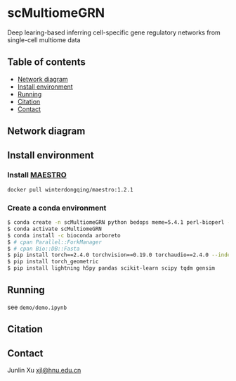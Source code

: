 # scMultiomeGRN
Deep learing-based inferring cell-specific gene regulatory networks from single-cell multiome data
## Table of contents
- [Network diagram](#diagram)
- [Install environment](#Installation)
- [Running](#Running)
- [Citation](#Citation)
- [Contact](#contact)
## <a name="diagram"></a>Network diagram
## <a name="Installation"></a>Install environment
### Install [MAESTRO](https://github.com/liulab-dfci/MAESTRO)
```bash
docker pull winterdongqing/maestro:1.2.1
```
### Create a conda environment
```bash
$ conda create -n scMultiomeGRN python bedops meme=5.4.1 perl-bioperl -c bioconda -c conda-forge
$ conda activate scMultiomeGRN
$ conda install -c bioconda arboreto
$ # cpan Parallel::ForkManager
$ # cpan Bio::DB::Fasta
$ pip install torch==2.4.0 torchvision==0.19.0 torchaudio==2.4.0 --index-url https://download.pytorch.org/whl/cu124
$ pip install torch_geometric
$ pip install lightning h5py pandas scikit-learn scipy tqdm gensim
```
## <a name="Running"></a>Running
see `demo/demo.ipynb`
## <a name="Citation"></a>Citation
## <a name="contact"></a>Contact
Junlin Xu xjl@hnu.edu.cn
